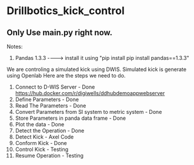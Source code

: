 # Drillbotics_kick_control
## Only Use main.py right now. 


Notes:

1. Pandas 1.3.3 ----> install it using "pip install pip install pandas==1.3.3"

We are controling a simulated kick using DWIS. Simulated kick is generate using Openlab
Here are the steps we need to do. 

1. Connect to D-WIS Server  - Done
   https://hub.docker.com/r/digiwells/ddhubdemoappwebserver
2. Define Parameters - Done
3. Read The Parameters - Done
4. Convert Parameters from SI system to metric system  - Done
5. Store Parameters in panda data frame - Done
6. Plot the data - Done
7. Detect the Operation  - Done
8. Detect Kick - Axel Code
9. Conform Kick - Done
10. Control Kick - Testing
11. Resume Operation - Testing

